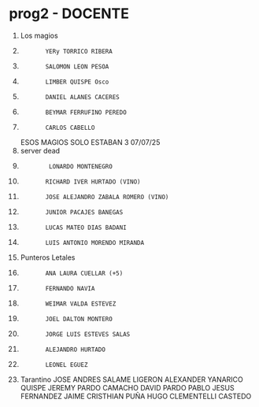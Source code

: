 # prog2 - DOCENTE
1. Los magios
2.            YERy TORRICO RIBERA
3.            SALOMON LEON PESOA
4.            LIMBER QUISPE Osco
5.            DANIEL ALANES CACERES
6.            BEYMAR FERRUFINO PEREDO
7.            CARLOS CABELLO
   ESOS MAGIOS SOLO ESTABAN 3 07/07/25
8. server dead
9.             LONARDO MONTENEGRO
10.            RICHARD IVER HURTADO (VINO)
11.            JOSE ALEJANDRO ZABALA ROMERO (VINO)
12.            JUNIOR PACAJES BANEGAS
13.            LUCAS MATEO DIAS BADANI
14.            LUIS ANTONIO MORENDO MIRANDA
15. Punteros Letales
16.            ANA LAURA CUELLAR (+5)
17.            FERNANDO NAVIA
18.            WEIMAR VALDA ESTEVEZ
19.            JOEL DALTON MONTERO
20.            JORGE LUIS ESTEVES SALAS
21.            ALEJANDRO HURTADO
22.            LEONEL EGUEZ
23. Tarantino
               JOSE ANDRES SALAME LIGERON
               ALEXANDER YANARICO QUISPE
               JEREMY PARDO CAMACHO
               DAVID PARDO 
               PABLO JESUS FERNANDEZ JAIME
               CRISTHIAN PUÑA
               HUGO CLEMENTELLI CASTEDO
